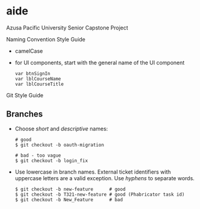 # aide
Azusa Pacific University Senior Capstone Project

Naming Convention Style Guide
* camelCase
* for UI components, start with the general name of the UI component

  ```shell
  var btnSignIn
  var lblCourseName
  var lblCourseTitle
  ```

Git Style Guide
## Branches

* Choose *short* and *descriptive* names:

  ```shell
  # good
  $ git checkout -b oauth-migration

  # bad - too vague
  $ git checkout -b login_fix
  ```

* Use lowercase in branch names. External ticket identifiers with uppercase
  letters are a valid exception. Use *hyphens* to separate words.

  ```shell
  $ git checkout -b new-feature      # good
  $ git checkout -b T321-new-feature # good (Phabricator task id)
  $ git checkout -b New_Feature      # bad
  ```
